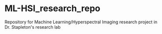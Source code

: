 # ML-HSI_research_repo
Repository for Machine Learning/Hyperspectral Imaging research project in Dr. Stapleton's research lab
